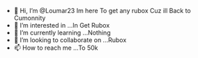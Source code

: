 - 👋 Hi, I’m @Loumar23 Im here To get any rubox Cuz ill Back to Cumonnity
- 👀 I’m interested in ...In Get Rubox
- 🌱 I’m currently learning ...Nothing
- 💞️ I’m looking to collaborate on ...Rubox
- 📫 How to reach me ...To 50k

<!---
Loumar23/Loumar23 is a ✨ special ✨ repository because its `README.md` (this file) appears on your GitHub profile.
You can click the Preview link to take a look at your changes.
--->
